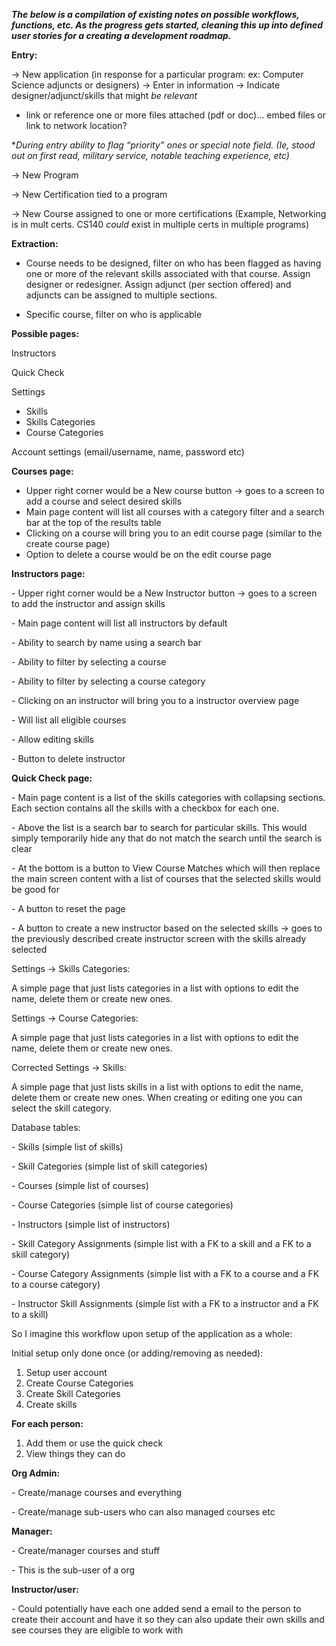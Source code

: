***The below is a compilation of existing notes on possible workflows, functions, etc. As the progress gets started, cleaning this up into defined user stories for a creating a development roadmap.***

**Entry:**

-> New application (in response for a particular program: ex: Computer Science adjuncts or designers) -> Enter in information -> Indicate designer/adjunct/skills that might *be relevant* 

- link or reference one or more files attached (pdf or doc)… embed files or link to network location? 

**During entry ability to flag “priority” ones or special note field. (Ie, stood out on first read, military service, notable teaching experience, etc)* 



-> New Program

-> New Certification tied to a program

-> New Course assigned to one or more certifications (Example, Networking is in mult certs. CS140 *could* exist in multiple certs in multiple programs)



**Extraction:**

- Course needs to be designed, filter on who has been flagged as having one or more of the relevant skills associated with that course. Assign designer or redesigner. Assign adjunct (per section offered) and adjuncts can be assigned to multiple sections. 

- Specific course, filter on who is applicable

**Possible pages:**

Instructors

Quick Check

Settings

- Skills
- Skills Categories
- Course Categories

Account settings (email/username, name, password etc)



**Courses page:**

- Upper right corner would be a New course button -> goes to a screen to add a course and select desired skills
- Main page content will list all courses with a category filter and a search bar at the top of the results table
- Clicking on a course will bring you to an edit course page (similar to the create course page)
- Option to delete a course would be on the edit course page



**Instructors page:**

\- Upper right corner would be a New Instructor button -> goes to a screen to add the instructor and assign skills

\- Main page content will list all instructors by default

 \- Ability to search by name using a search bar

 \- Ability to filter by selecting a course

 \- Ability to filter by selecting a course category

\- Clicking on an instructor will bring you to a instructor overview page

 \- Will list all eligible courses

 \- Allow editing skills

 \- Button to delete instructor



**Quick Check page:**

\- Main page content is a list of the skills categories with collapsing sections. Each section contains all the skills with a checkbox for each one.

\- Above the list is a search bar to search for particular skills. This would simply temporarily hide any that do not match the search until the search is clear

\- At the bottom is a button to View Course Matches which will then replace the main screen content with a list of courses that the selected skills would be good for

\- A button to reset the page

\- A button to create a new instructor based on the selected skills -> goes to the previously described create instructor screen with the skills already selected



Settings -> Skills Categories:

A simple page that just lists categories in a list with options to edit the name, delete them or create new ones.



Settings -> Course Categories:

A simple page that just lists categories in a list with options to edit the name, delete them or create new ones.



Corrected Settings -> Skills:

A simple page that just lists skills in a list with options to edit the name, delete them or create new ones. When creating or editing one you can select the skill category.



Database tables:

\- Skills (simple list of skills)

\- Skill Categories (simple list of skill categories)

\- Courses (simple list of courses)

\- Course Categories (simple list of course categories)

\- Instructors (simple list of instructors)

\- Skill Category Assignments (simple list with a FK to a skill and a FK to a skill category)

\- Course Category Assignments (simple list with a FK to a course and a FK to a course category)

\- Instructor Skill Assignments (simple list with a FK to a instructor and a FK to a skill)



So I imagine this workflow upon setup of the application as a whole:



Initial setup only done once (or adding/removing as needed):

1. Setup user account
2. Create Course Categories
3. Create Skill Categories
4. Create skills



**For each person:**

1. Add them or use the quick check
2. View things they can do



**Org Admin:**

\- Create/manage courses and everything

\- Create/manage sub-users who can also managed courses etc



**Manager:**

\- Create/manager courses and stuff

\- This is the sub-user of a org



**Instructor/user:**

\- Could potentially have each one added send a email to the person to create their account and have it so they can also update their own skills and see courses they are eligible to work with